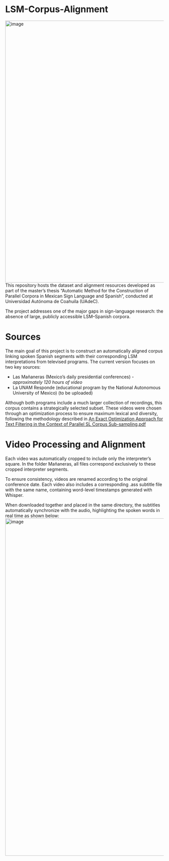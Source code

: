 # LSM-Corpus-Alignment
<img width="1250" height="830" alt="image" src="https://github.com/user-attachments/assets/6d164c14-7a08-4eac-9c4e-ddadbbc39c56" />
This repository hosts the dataset and alignment resources developed as part of the master’s thesis “Automatic Method for the Construction of Parallel Corpora in Mexican Sign Language and Spanish”, conducted at Universidad Autónoma de Coahuila (UAdeC).

The project addresses one of the major gaps in sign-language research: the absence of large, publicly accessible LSM–Spanish corpora.  

# Sources
The main goal of this project is to construct an automatically aligned corpus linking spoken Spanish segments with their corresponding LSM interpretations from televised programs.
The current version focuses on two key sources:
- Las Mañaneras (Mexico’s daily presidential conferences) - *approximately 120 hours of video*
- La UNAM Responde (educational program by the National Autonomous University of Mexico) (to be uploaded)

Although both programs include a much larger collection of recordings, this corpus contains a strategically selected subset. These videos were chosen through an optimization process to ensure maximum lexical and diversity, following the methodology described in [An Exact Optimization Approach for Text Filtering in the Context of Parallel SL Corpus Sub-sampling.pdf](https://github.com/user-attachments/files/23011549/paper_486.pdf)

# Video Processing and Alignment
Each video was automatically cropped to include only the interpreter’s square. In the folder Mañaneras, all files correspond exclusively to these cropped interpreter segments.

To ensure consistency, videos are renamed according to the original conference date. Each video also includes a corresponding .ass subtitle file with the same name, containing word-level timestamps generated with Whisper.

When downloaded together and placed in the same directory, the subtitles automatically synchronize with the audio, highlighting the spoken words in real time as shown below:
<img width="1112" height="1069" alt="image" src="https://github.com/user-attachments/assets/c937d608-2420-430f-b26f-e265eae6bcd7" />



